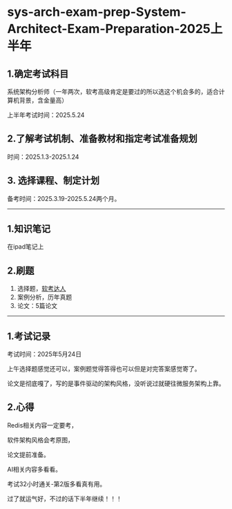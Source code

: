 # sys-arch-exam-prep-System-Architect-Exam-Preparation-2025上半年
## 1.确定考试科目

系统架构分析师（一年两次，软考高级肯定是要过的所以选这个机会多的，适合计算机背景，含金量高）

上半年考试时间：2025.5.24

## 2.了解考试机制、准备教材和指定考试准备规划

时间：2025.1.3-2025.1.24

## 3. 选择课程、制定计划

备考时间：2025.3.19-2025.5.24两个月。



--------------------------------------------------------

## 1.知识笔记

在ipad笔记上
## 2.刷题

1. 选择题，[软考达人](https://ruankaodaren.com/exam)
2. 案例分析，历年真题
3. 论文：5篇论文

----------------------------

## 1.考试记录

考试时间：2025年5月24日

上午选择题感觉还可以，案例题觉得答得也可以但是对完答案感觉寄了。

论文是彻底嘎了，写的是事件驱动的架构风格，没听说过就硬往微服务架构上靠。

## 2.心得

Redis相关内容一定要考，

软件架构风格会考原图，

论文提前准备。

AI相关内容多看看。

考试32小时通关-第2版多看真有用。

过了就运气好，不过的话下半年继续！！！













